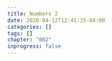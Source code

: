 ```yaml
---
title: Numbers 2
date: 2020-04-12T12:41:15-04:00
categories: []
tags: []
chapter: "002"
inprogress: false
---
```


